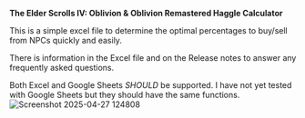 **The Elder Scrolls IV: Oblivion & Oblivion Remastered Haggle Calculator**

This is a simple excel file to determine the optimal percentages to buy/sell from NPCs quickly and easily.

There is information in the Excel file and on the Release notes to answer any frequently asked questions.

Both Excel and Google Sheets *SHOULD* be supported. I have not yet tested with Google Sheets but they should have the same functions.
![Screenshot 2025-04-27 124808](https://github.com/user-attachments/assets/df75646c-13c1-4956-916f-6058f8fc74ab)
